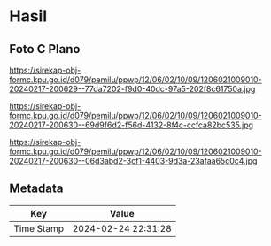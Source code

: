 # Hasil

## Foto C Plano

https://sirekap-obj-formc.kpu.go.id/d079/pemilu/ppwp/12/06/02/10/09/1206021009010-20240217-200629--77da7202-f9d0-40dc-97a5-202f8c61750a.jpg

https://sirekap-obj-formc.kpu.go.id/d079/pemilu/ppwp/12/06/02/10/09/1206021009010-20240217-200630--69d9f6d2-f56d-4132-8f4c-ccfca82bc535.jpg

https://sirekap-obj-formc.kpu.go.id/d079/pemilu/ppwp/12/06/02/10/09/1206021009010-20240217-200630--06d3abd2-3cf1-4403-9d3a-23afaa65c0c4.jpg


## Metadata

| Key        | Value               |
| ---------- | ------------------- |
| Time Stamp | 2024-02-24 22:31:28 |



